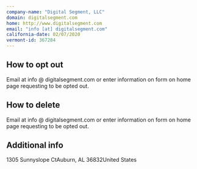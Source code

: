 ```yaml
---
company-name: "Digital Segment, LLC"
domain: digitalsegment.com
home: http://www.digitalsegment.com
email: "info [at] digitalsegment.com"
california-date: 02/07/2020
vermont-id: 367284
---
```

## How to opt out


Email at info @ digitalsegment.com or enter information on form on home page requesting to be opted out.

## How to delete


Email at info @ digitalsegment.com or enter information on form on home page requesting to be opted out.

## Additional info




1305 Sunnyslope CtAuburn, AL 36832United States














